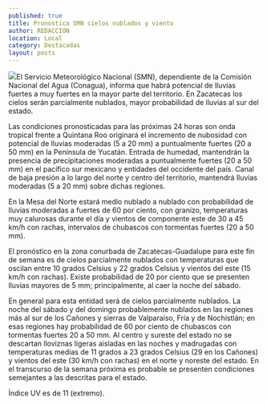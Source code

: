 ```yaml
---
published: true
title: Pronostica SMN cielos nublados y viento
author: REDACCION
location: Local
category: Destacadas
layout: posts
---
```


![](http://i.imgur.com/iVZERg9m.jpg)El Servicio Meteorológico Nacional (SMN), dependiente de la Comisión Nacional del Agua (Conagua), informa que habrá potencial de lluvias fuertes a muy fuertes en la mayor parte del territorio. En Zacatecas los cielos serán parcialmente nublados, mayor probabilidad de lluvias al sur del estado.

Las condiciones pronosticadas para las próximas 24 horas son onda tropical frente a Quintana Roo originará el incremento de nubosidad con potencial de lluvias moderadas (5 a 20 mm) a puntualmente fuertes (20 a 50 mm) en la Península de Yucatán. Entrada de humedad, mantendrán la presencia de precipitaciones moderadas a puntualmente fuertes (20 a 50 mm) en el  pacífico sur mexicano y entidades del occidente del país. Canal de baja presión a lo largo del norte y centro del territorio, mantendrá lluvias moderadas (5 a 20 mm) sobre dichas regiones.  

En la Mesa del Norte estará medio nublado a nublado con probabilidad de lluvias moderadas a fuertes de 60 por ciento, con granizo, temperaturas muy calurosas durante el día y vientos de componente este de 30 a 45 km/h con rachas, intervalos de chubascos con tormentas fuertes (20 a 50 mm). 

El pronóstico en la zona conurbada de Zacatecas-Guadalupe para este fin de semana es de cielos parcialmente nublados con temperaturas que oscilan entre 10 grados Celsius y 22 grados Celsius y vientos del este (15 km/h con rachas). Existe probabilidad de 20 por ciento que se presenten lluvias mayores de 5 mm; principalmente, al caer la noche del sábado.  

En general para esta entidad será de cielos parcialmente nublados. La noche del sábado y del domingo probablemente nublados en las regiones más al sur de los Cañones y sierras de Valparaíso, Fría y de Nochistlán; en esas regiones hay probabilidad de 60 por ciento de  chubascos con tormentas fuertes 20 a 50 mm. Al centro y sureste del estado no se descartan lloviznas ligeras aisladas en las noches y madrugadas con temperaturas medias de 11 grados a 23 grados Celsius (29 en los Cañones) y vientos del este (30 km/h con rachas) en el norte y noreste del estado. En el transcurso de la semana próxima es probable se presenten condiciones semejantes a las descritas para el estado. 

Índice UV  es de 11 (extremo).
